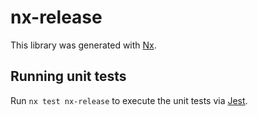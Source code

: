# nx-release

This library was generated with [Nx](https://nx.dev).

## Running unit tests

Run `nx test nx-release` to execute the unit tests via [Jest](https://jestjs.io).
